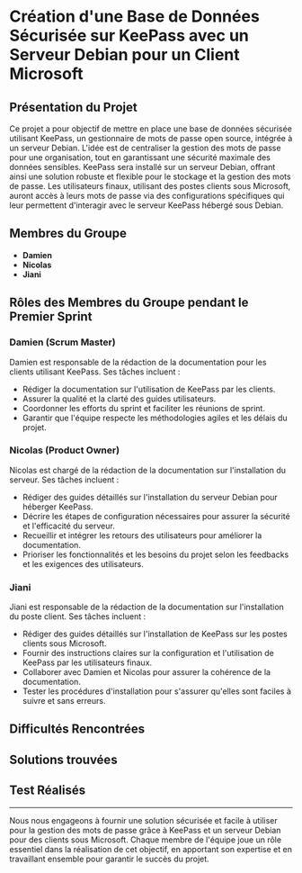 # Création d'une Base de Données Sécurisée sur KeePass avec un Serveur Debian pour un Client Microsoft

## Présentation du Projet

Ce projet a pour objectif de mettre en place une base de données sécurisée utilisant KeePass, un gestionnaire de mots de passe open source, intégrée à un serveur Debian. L'idée est de centraliser la gestion des mots de passe pour une organisation, tout en garantissant une sécurité maximale des données sensibles. KeePass sera installé sur un serveur Debian, offrant ainsi une solution robuste et flexible pour le stockage et la gestion des mots de passe. Les utilisateurs finaux, utilisant des postes clients sous Microsoft, auront accès à leurs mots de passe via des configurations spécifiques qui leur permettent d'interagir avec le serveur KeePass hébergé sous Debian.

## Membres du Groupe

- **Damien**
- **Nicolas**
- **Jiani**

## Rôles des Membres du Groupe pendant le Premier Sprint

### Damien (Scrum Master)

Damien est responsable de la rédaction de la documentation pour les clients utilisant KeePass. Ses tâches incluent :

- Rédiger la documentation sur l'utilisation de KeePass par les clients.
- Assurer la qualité et la clarté des guides utilisateurs.
- Coordonner les efforts du sprint et faciliter les réunions de sprint.
- Garantir que l'équipe respecte les méthodologies agiles et les délais du projet.

### Nicolas (Product Owner)

Nicolas est chargé de la rédaction de la documentation sur l'installation du serveur. Ses tâches incluent :

- Rédiger des guides détaillés sur l'installation du serveur Debian pour héberger KeePass.
- Décrire les étapes de configuration nécessaires pour assurer la sécurité et l'efficacité du serveur.
- Recueillir et intégrer les retours des utilisateurs pour améliorer la documentation.
- Prioriser les fonctionnalités et les besoins du projet selon les feedbacks et les exigences des utilisateurs.

### Jiani

Jiani est responsable de la rédaction de la documentation sur l'installation du poste client. Ses tâches incluent :

- Rédiger des guides détaillés sur l'installation de KeePass sur les postes clients sous Microsoft.
- Fournir des instructions claires sur la configuration et l'utilisation de KeePass par les utilisateurs finaux.
- Collaborer avec Damien et Nicolas pour assurer la cohérence de la documentation.
- Tester les procédures d'installation pour s'assurer qu'elles sont faciles à suivre et sans erreurs.

## Difficultés Rencontrées


## Solutions trouvées

## Test Réalisés


---

Nous nous engageons à fournir une solution sécurisée et facile à utiliser pour la gestion des mots de passe grâce à KeePass et un serveur Debian pour des clients sous Microsoft. Chaque membre de l'équipe joue un rôle essentiel dans la réalisation de cet objectif, en apportant son expertise et en travaillant ensemble pour garantir le succès du projet.
